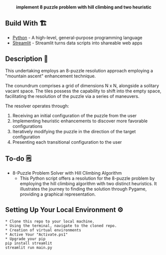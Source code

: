 <h4 align="center">implement 8 puzzle problem with hill climbing and two heuristic</h4>

## Build With 🏗️

-   [Python](https://www.python.org/) - A high-level, general-purpose programming language
-   [Streamlit](https://streamlit.io/) - Streamlit turns data scripts into shareable web apps

## Description 📝
This undertaking employs an 8-puzzle resolution approach employing a "mountain ascent" enhancement technique.

The conundrum comprises a grid of dimensions N x N, alongside a solitary vacant space. The tiles possess the capability to shift into the empty space, facilitating the resolution of the puzzle via a series of maneuvers.

The resolver operates through:

1. Receiving an initial configuration of the puzzle from the user
2. Implementing heuristic enhancements to discover more favorable configurations
3. Iteratively modifying the puzzle in the direction of the target configuration
4. Presenting each transitional configuration to the user


## To-do 🗒️

-   8-Puzzle Problem Solver with Hill Climbing Algorithm
    -   This Python script offers a resolution for the 8-puzzle problem by employing the hill climbing algorithm with two distinct heuristics. It illustrates the journey to finding the solution through Pygame, providing a graphical representation.
 

## Setting Up Your Local Environment ⚙️
```
* Clone this repo to your local machine.
* Using the terminal, navigate to the cloned repo.
* Creation of virtual environments
* Active Your "Activate.ps1"
* Upgrade your pip
pip install streamlit
streamlit run main.py
```
